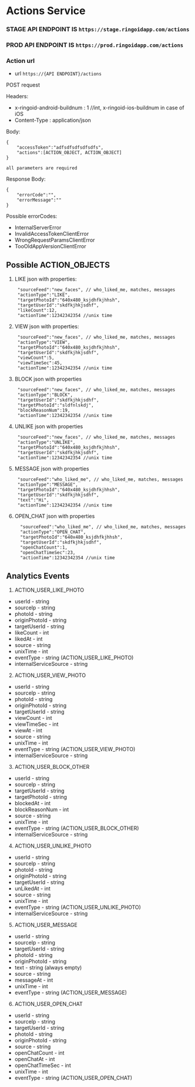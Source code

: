 # Actions Service

### STAGE API ENDPOINT IS ``https://stage.ringoidapp.com/actions``
### PROD API ENDPOINT IS ``https://prod.ringoidapp.com/actions``


### Action url

* url ``https://{API ENDPOINT}/actions``

POST request

Headers:

* x-ringoid-android-buildnum : 1       //int, x-ringoid-ios-buildnum in case of iOS
* Content-Type : application/json

Body:

    {
        "accessToken":"adfsdfsdfsdfsdfs",
        "actions":[ACTION_OBJECT, ACTION_OBJECT]
    }
    
    all parameters are required
    
 Response Body:
 
    {
        "errorCode":"",
        "errorMessage":""
    }
    
Possible errorCodes:

* InternalServerError
* InvalidAccessTokenClientError
* WrongRequestParamsClientError
* TooOldAppVersionClientError

## Possible ACTION_OBJECTS

1. LIKE json with properties:
        
        "sourceFeed":"new_faces", // who_liked_me, matches, messages
        "actionType":"LIKE",
        "targetPhotoId":"640x480_ksjdhfkjhhsh",
        "targetUserId":"skdfkjhkjsdhf",
        "likeCount":12,
        "actionTime":12342342354 //unix time

2. VIEW json with properties:


        "sourceFeed":"new_faces", // who_liked_me, matches, messages
        "actionType":"VIEW",
        "targetPhotoId":"640x480_ksjdhfkjhhsh",
        "targetUserId":"skdfkjhkjsdhf",
        "viewCount":5,
        "viewTimeSec":45,
        "actionTime":12342342354 //unix time


3. BLOCK json with properties


        "sourceFeed":"new_faces", // who_liked_me, matches, messages
        "actionType":"BLOCK",
        "targetUserId":"skdfkjhkjsdhf",
        "targetPhotoId":"sldfnlskdj",
        "blockReasonNum":19,
        "actionTime":12342342354 //unix time

4. UNLIKE json with properties


        "sourceFeed":"new_faces", // who_liked_me, matches, messages
        "actionType":"UNLIKE",
        "targetPhotoId":"640x480_ksjdhfkjhhsh",
        "targetUserId":"skdfkjhkjsdhf",
        "actionTime":12342342354 //unix time

5. MESSAGE json with properties


        "sourceFeed":"who_liked_me", // who_liked_me, matches, messages
        "actionType":"MESSAGE",
        "targetPhotoId":"640x480_ksjdhfkjhhsh",
        "targetUserId":"skdfkjhkjsdhf",
        "text":"Hi",
        "actionTime":12342342354 //unix time

6. OPEN_CHAT json with properties

         
         "sourceFeed":"who_liked_me", // who_liked_me, matches, messages
         "actionType":"OPEN_CHAT",
         "targetPhotoId":"640x480_ksjdhfkjhhsh",
         "targetUserId":"skdfkjhkjsdhf",
         "openChatCount":1,
         "openChatTimeSec":23,
         "actionTime":12342342354 //unix time
        
## Analytics Events

1. ACTION_USER_LIKE_PHOTO

* userId - string
* sourceIp - string
* photoId - string
* originPhotoId - string
* targetUserId - string
* likeCount - int
* likedAt - int
* source - string
* unixTime - int
* eventType - string (ACTION_USER_LIKE_PHOTO)
* internalServiceSource - string

2. ACTION_USER_VIEW_PHOTO

* userId - string
* sourceIp - string
* photoId - string
* originPhotoId - string
* targetUserId - string
* viewCount - int
* viewTimeSec - int
* viewAt - int
* source - string
* unixTime - int
* eventType - string (ACTION_USER_VIEW_PHOTO)
* internalServiceSource - string

3. ACTION_USER_BLOCK_OTHER

* userId - string
* sourceIp - string
* targetUserId - string
* targetPhotoId - string
* blockedAt - int
* blockReasonNum - int
* source - string
* unixTime - int
* eventType - string (ACTION_USER_BLOCK_OTHER)
* internalServiceSource - string

4. ACTION_USER_UNLIKE_PHOTO

* userId - string
* sourceIp - string
* photoId - string
* originPhotoId - string
* targetUserId - string
* unLikedAt - int
* source - string
* unixTime - int
* eventType - string (ACTION_USER_UNLIKE_PHOTO)
* internalServiceSource - string

5. ACTION_USER_MESSAGE

* userId - string
* sourceIp - string
* targetUserId - string
* photoId - string
* originPhotoId - string
* text - string (always empty)
* source - string
* messageAt - int
* unixTime - int
* eventType - string (ACTION_USER_MESSAGE)

6. ACTION_USER_OPEN_CHAT

* userId - string
* sourceIp - string
* targetUserId - string
* photoId - string
* originPhotoId - string
* source - string
* openChatCount - int
* openChatAt - int
* openChatTimeSec - int
* unixTime - int
* eventType - string (ACTION_USER_OPEN_CHAT)
